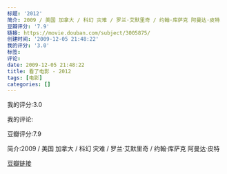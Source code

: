 ```yaml
---
标题: '2012'
简介: 2009 / 美国 加拿大 / 科幻 灾难 / 罗兰·艾默里奇 / 约翰·库萨克 阿曼达·皮特
豆瓣评分: '7.9'
链接: https://movie.douban.com/subject/3005875/
创建时间: '2009-12-05 21:48:22'
我的评分: '3.0'
标签:
评论:
date: 2009-12-05 21:48:22
title: 看了电影 - 2012
tags: [电影]
categories: []
---
```


我的评分:3.0

我的评论:

豆瓣评分:7.9

简介:2009 / 美国 加拿大 / 科幻 灾难 / 罗兰·艾默里奇 / 约翰·库萨克 阿曼达·皮特

[豆瓣链接](https://movie.douban.com/subject/3005875/)

